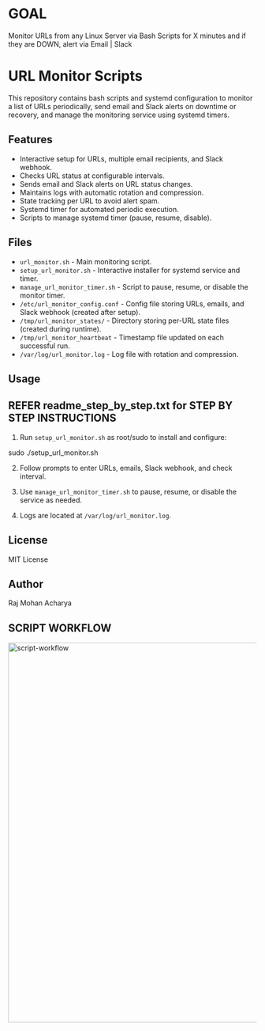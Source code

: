 # GOAL # 
Monitor URLs from any Linux Server via Bash Scripts for X minutes and if they are DOWN, alert via Email | Slack

# URL Monitor Scripts

This repository contains bash scripts and systemd configuration to monitor a list of URLs periodically, send email and Slack alerts on downtime or recovery, and manage the monitoring service using systemd timers.

## Features

- Interactive setup for URLs, multiple email recipients, and Slack webhook.
- Checks URL status at configurable intervals.
- Sends email and Slack alerts on URL status changes.
- Maintains logs with automatic rotation and compression.
- State tracking per URL to avoid alert spam.
- Systemd timer for automated periodic execution.
- Scripts to manage systemd timer (pause, resume, disable).

## Files

- `url_monitor.sh` - Main monitoring script.
- `setup_url_monitor.sh` - Interactive installer for systemd service and timer.
- `manage_url_monitor_timer.sh` - Script to pause, resume, or disable the monitor timer.
- `/etc/url_monitor_config.conf` - Config file storing URLs, emails, and Slack webhook (created after setup).
- `/tmp/url_monitor_states/` - Directory storing per-URL state files (created during runtime).
- `/tmp/url_monitor_heartbeat` - Timestamp file updated on each successful run.
- `/var/log/url_monitor.log` - Log file with rotation and compression.

## Usage

## REFER readme_step_by_step.txt for STEP BY STEP INSTRUCTIONS ##


1. Run `setup_url_monitor.sh` as root/sudo to install and configure:

sudo ./setup_url_monitor.sh


2. Follow prompts to enter URLs, emails, Slack webhook, and check interval.

3. Use `manage_url_monitor_timer.sh` to pause, resume, or disable the service as needed.

4. Logs are located at `/var/log/url_monitor.log`.

## License

MIT License

## Author

Raj Mohan Acharya

## SCRIPT WORKFLOW ##

<img width="512" height="768" alt="script-workflow" src="https://github.com/user-attachments/assets/11163db2-c3bd-4cfa-ad75-92b837645e8c" />

